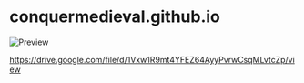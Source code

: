 # conquermedieval.github.io

![Preview](https://drive.google.com/file/d/1Vxw1R9mt4YFEZ64AyyPvrwCsqMLvtcZp/view"Preview!")

https://drive.google.com/file/d/1Vxw1R9mt4YFEZ64AyyPvrwCsqMLvtcZp/view
